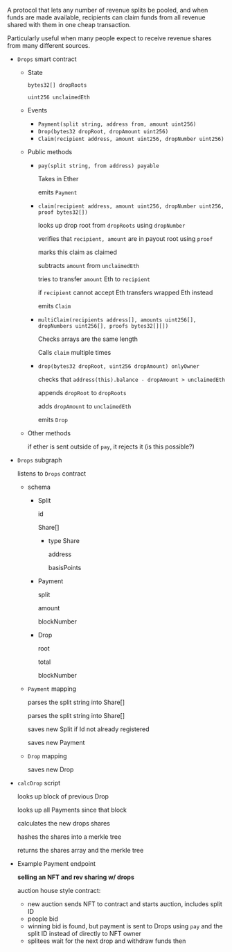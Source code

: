 A protocol that lets any number of revenue splits be pooled, and when funds are made available, recipients can claim funds from all revenue shared with them in one cheap transaction.

Particularly useful when many people expect to receive revenue shares from many different sources.

- `Drops` smart contract
    - State

        `bytes32[] dropRoots` 

        `uint256 unclaimedEth`

    - Events
        - `Payment(split string, address from, amount uint256)`
        - `Drop(bytes32 dropRoot, dropAmount uint256)`
        - `Claim(recipient address, amount uint256, dropNumber uint256)`
    - Public methods
        - `pay(split string, from address) payable`

            Takes in Ether

            emits `Payment` 

        - `claim(recipient address, amount uint256, dropNumber uint256, proof bytes32[])`

            looks up drop root from `dropRoots` using `dropNumber`

            verifies that `recipient, amount` are in payout root using `proof`

            marks this claim as claimed

            subtracts `amount` from `unclaimedEth`

            tries to transfer `amount` Eth to `recipient` 

            if `recipient` cannot accept Eth transfers wrapped Eth instead

            emits `Claim`

        - `multiClaim(recipients address[], amounts uint256[], dropNumbers uint256[], proofs bytes32[][])`

            Checks arrays are the same length

            Calls `claim` multiple times

        - `drop(bytes32 dropRoot, uint256 dropAmount) onlyOwner`

            checks that `address(this).balance - dropAmount > unclaimedEth`

            appends `dropRoot` to `dropRoots`

            adds `dropAmount` to `unclaimedEth`

            emits `Drop`

    - Other methods

        if ether is sent outside of `pay`, it rejects it (is this possible?)

- `Drops` subgraph

    listens to `Drops` contract

    - schema
        - Split

            id

            Share[]

            - type Share

                address

                basisPoints

        - Payment

            split

            amount

            blockNumber

        - Drop

            root

            total

            blockNumber

    - `Payment` mapping

        parses the split string into Share[]

        parses the split string into Share[]

        saves new Split if Id not already registered

        saves new Payment

    - `Drop` mapping

        saves new Drop

- `calcDrop` script

    looks up block of previous Drop

    looks up all Payments since that block

    calculates the new drops shares

    hashes the shares into a merkle tree

    returns the shares array and the merkle tree

- Example Payment endpoint

    **selling an NFT and rev sharing w/ drops**

    auction house style contract:

    - new auction sends NFT to contract and starts auction, includes split ID
    - people bid
    - winning bid is found, but payment is sent to Drops using `pay` and the split ID instead of directly to NFT owner
    - splitees wait for the next drop and withdraw funds then